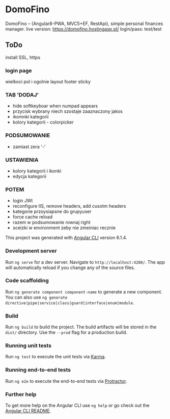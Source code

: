 # DomoFino
DomoFino – (Angular8-PWA, MVC5+EF, RestApi), simple personal finances manager.
live version: https://domofino.hostingasp.pl/
login/pass: test/test

## ToDo
install SSL, https

### login page
wielkoci pol i ogolnie layout
footer sticky

### TAB 'DODAJ'
* hide softkeyboar when numpad appears
* przycisk wybrany niech szostaje zaaznaczony jakos
* ikomnki kategorii
* kolory kategorii - colorpicker

### PODSUMOWANIE
* zamiast zera '-'
 	
### USTAWIENIA
* kolory kategorii i ikonki
* edycja kategorii

### POTEM
* login JWt
* reconfigure IIS, remove headers, add cusotm headers
* kategorie przoysiapsne do grupyuser
* force cache reload
* razem w podsumowanie rownaj right
* sceizki w environment zeby nie zmeiniac recznie



This project was generated with [Angular CLI](https://github.com/angular/angular-cli) version 6.1.4.

### Development server

Run `ng serve` for a dev server. Navigate to `http://localhost:4200/`. The app will automatically reload if you change any of the source files.

### Code scaffolding

Run `ng generate component component-name` to generate a new component. You can also use `ng generate directive|pipe|service|class|guard|interface|enum|module`.

### Build

Run `ng build` to build the project. The build artifacts will be stored in the `dist/` directory. Use the `--prod` flag for a production build.

### Running unit tests

Run `ng test` to execute the unit tests via [Karma](https://karma-runner.github.io).

### Running end-to-end tests

Run `ng e2e` to execute the end-to-end tests via [Protractor](http://www.protractortest.org/).

### Further help

To get more help on the Angular CLI use `ng help` or go check out the [Angular CLI README](https://github.com/angular/angular-cli/blob/master/README.md).


